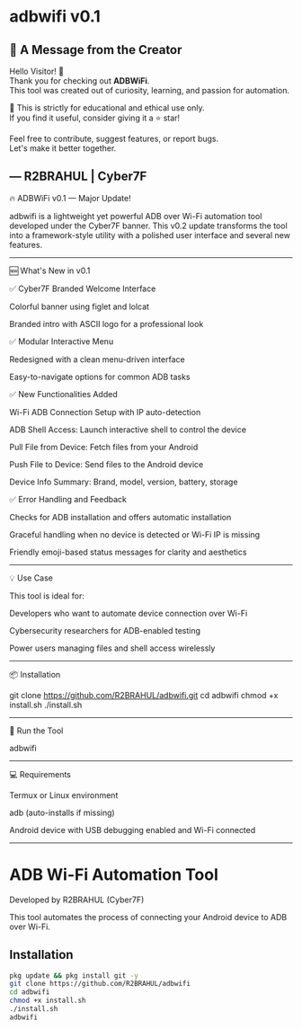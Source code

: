# adbwifi v0.1
## 📢 A Message from the Creator

Hello Visitor! 👋  
Thank you for checking out **ADBWiFi**.  
This tool was created out of curiosity, learning, and passion for automation.

🔐 This is strictly for educational and ethical use only.  
If you find it useful, consider giving it a ⭐ star!

Feel free to contribute, suggest features, or report bugs.  
Let's make it better together.

— R2BRAHUL | Cyber7F
---

🔥 ADBWiFi v0.1 — Major Update!

adbwifi is a lightweight yet powerful ADB over Wi-Fi automation tool developed under the Cyber7F banner. This v0.2 update transforms the tool into a framework-style utility with a polished user interface and several new features.


---

🆕 What's New in v0.1

✅ Cyber7F Branded Welcome Interface

Colorful banner using figlet and lolcat

Branded intro with ASCII logo for a professional look


✅ Modular Interactive Menu

Redesigned with a clean menu-driven interface

Easy-to-navigate options for common ADB tasks


✅ New Functionalities Added

Wi-Fi ADB Connection Setup with IP auto-detection

ADB Shell Access: Launch interactive shell to control the device

Pull File from Device: Fetch files from your Android

Push File to Device: Send files to the Android device

Device Info Summary: Brand, model, version, battery, storage


✅ Error Handling and Feedback

Checks for ADB installation and offers automatic installation

Graceful handling when no device is detected or Wi-Fi IP is missing

Friendly emoji-based status messages for clarity and aesthetics



---

💡 Use Case

This tool is ideal for:

Developers who want to automate device connection over Wi-Fi

Cybersecurity researchers for ADB-enabled testing

Power users managing files and shell access wirelessly



---

📦 Installation

git clone https://github.com/R2BRAHUL/adbwifi.git
cd adbwifi
chmod +x install.sh
./install.sh


---

🚀 Run the Tool

adbwifi


---

💻 Requirements

Termux or Linux environment

adb (auto-installs if missing)

Android device with USB debugging enabled and Wi-Fi connected



---
# ADB Wi-Fi Automation Tool

Developed by R2BRAHUL (Cyber7F)

This tool automates the process of connecting your Android device to ADB over Wi-Fi.

## Installation

```bash
pkg update && pkg install git -y
git clone https://github.com/R2BRAHUL/adbwifi
cd adbwifi
chmod +x install.sh
./install.sh
adbwifi
